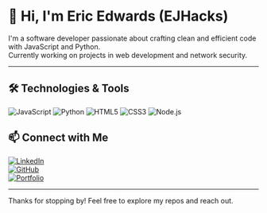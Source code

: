# 👋 Hi, I'm Eric Edwards (EJHacks)

I'm a software developer passionate about crafting clean and efficient code with JavaScript and Python.  
Currently working on projects in web development and network security.

---

## 🛠️ Technologies & Tools

![JavaScript](https://img.shields.io/badge/-JavaScript-F7DF1E?style=for-the-badge&logo=javascript&logoColor=black)
![Python](https://img.shields.io/badge/-Python-3776AB?style=for-the-badge&logo=python&logoColor=white)
![HTML5](https://img.shields.io/badge/-HTML5-E34F26?style=for-the-badge&logo=html5&logoColor=white)
![CSS3](https://img.shields.io/badge/-CSS3-1572B6?style=for-the-badge&logo=css3&logoColor=white)
![Node.js](https://img.shields.io/badge/-Node.js-339933?style=for-the-badge&logo=nodedotjs&logoColor=white)



## 📫 Connect with Me

[![LinkedIn](https://img.shields.io/badge/-LinkedIn-0A66C2?style=for-the-badge&logo=linkedin&logoColor=white)](linkedin.com/in/eric-edwards-6b63b22ba)  
[![GitHub](https://img.shields.io/badge/-GitHub-181717?style=for-the-badge&logo=github&logoColor=white)](https://github.com/EJHacks)  
[![Portfolio](https://img.shields.io/badge/-Portfolio-4CAF50?style=for-the-badge&logo=google-chrome&logoColor=white)](ejhacks.github.io/Portfolio-Website/index.html)

---

Thanks for stopping by! Feel free to explore my repos and reach out.
